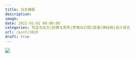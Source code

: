 ```yaml
---
title: 日志模板
description: 
image: 
date: 2022-01-01 00:00:00
categories: 苟且与远方|折腾与思考|梦境与幻想|菜谱|神经病|设计译文
url: /post/3610
draft: true
---
```


![](https://storageapi.fleek.co/0a3a8890-e65e-47ce-93d7-0442b9209d38-bucket/blog/posts/2021-01/friction.png)
